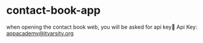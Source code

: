 # contact-book-app
when opening the contact book web, you will be
asked for api key🔑
Api Key: appacademy@itvarsity.org
